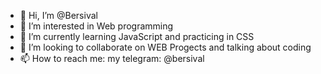 - 👋 Hi, I’m @Bersival
- 👀 I’m interested in Web programming
- 🌱 I’m currently learning JavaScript and practicing in CSS
- 💞️ I’m looking to collaborate on WEB Progects and talking about coding
- 📫 How to reach me: my telegram: @bersival
